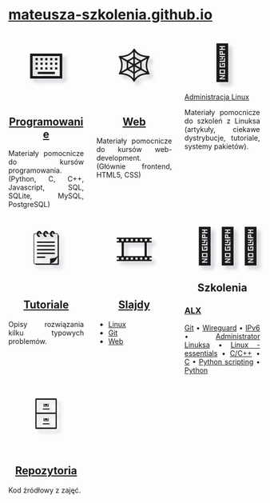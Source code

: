 # [mateusza-szkolenia.github.io](https://mateusza-szkolenia.github.io/)

<nav>

<section markdown="1">
<figure>⌨️</figure>

## [Programowanie](Programowanie/)

Materiały pomocnicze do kursów programowania. (Python, C, C++, Javascript, SQL, SQLite, MySQL, PostgreSQL)

</section>

<section markdown="1">
<figure>🕸️</figure>

## [Web](Web/)

Materiały pomocnicze do kursów web-development. (Głównie frontend, HTML5, CSS)

</section>

<section markdown="1">
<figure>🐧</figure>

[Administracja Linux](Administracja_Linux/)

Materiały pomocnicze do szkoleń z Linuksa (artykuły, ciekawe dystrybucje, tutoriale, systemy pakietów).

</section>

<section>
<figure>🗒️</figure>

## [Tutoriale](Tutoriale/)

Opisy rozwiązania kilku typowych problemów.

</section>

<section markdown="1">
<figure>🎞️</figure>

## [Slajdy](Slajdy/)

* [Linux](Slajdy/Linux/)
* [Git](Slajdy/Git/)
* [Web](Slajdy/Web/)

</section>

<section markdown="1">
<figure>👨🏼‍🏫</figure>

## Szkolenia

### [ALX](https://alx.pl)

<p>
<a href="https://www.alx.pl/szkolenia/git-intro/">Git</a> •
<a href="https://www.alx.pl/szkolenia/wireguard/">Wireguard</a> •
<a href="https://www.alx.pl/szkolenia/protokol-ipv6/">IPv6</a> •
<a href="https://www.alx.pl/pl/administrator-linuksa/">Administrator Linuksa</a> •
<a href="https://www.alx.pl/szkolenia/linux-essentials/">Linux - essentials</a> •
<a href="https://www.alx.pl/pl/kurs-cpp-programowanie/">C/C++</a> •
<a href="https://www.alx.pl/szkolenia/programowanie-c-podstawy/">C</a> •
<a href="https://www.alx.pl/szkolenia/python-pisanie-drobnych-programow/">Python scripting</a> •
<a href="https://www.alx.pl/pl/bootcamp-python/">Python</a>
</p>

</section>

<section markdown="1">
<figure>🗄</figure>

## [Repozytoria](https://github.com/mateusza-szkolenia/)

Kod źródłowy z zajęć.

</section>

</nav>

<style>
/* <!-- */
nav section figure
{
    display: block;
    margin: 0.25em;
    font-size: 5em;
    text-align: center;
    text-shadow: 0.1em 0.1em 0.1em rgba(10, 10, 50, 0.2);
}

@media (min-width: 720px)
{
    nav
    {
        display: flex;
        flex-wrap: wrap;
        justify-content: space-between;
    }

    nav section
    {
        width: 30%;
    }

    nav section p
    {
        text-align: justify;
    }

    nav section h2
    {
        text-align: center;
    }
}
/* --> */
</style>

<script data-goatcounter="https://mateusza.goatcounter.com/count" async src="//gc.zgo.at/count.js"></script>

